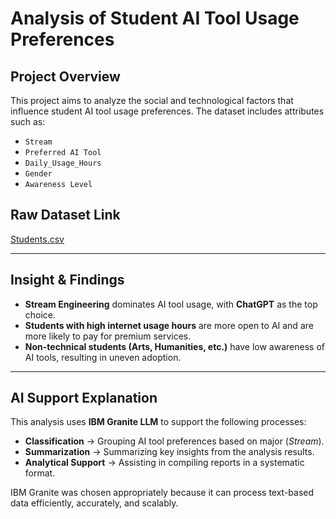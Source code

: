 # Analysis of Student AI Tool Usage Preferences

## Project Overview
This project aims to analyze the social and technological factors that influence student AI tool usage preferences. The dataset includes attributes such as:

- `Stream`
- `Preferred AI Tool`
- `Daily_Usage_Hours`
- `Gender`
- `Awareness Level`

## Raw Dataset Link
[Students.csv]([./Students.csv](https://www.kaggle.com/datasets/rakeshkapilavai/ai-tool-usage-by-indian-college-students-2025))

---

## Insight & Findings
- **Stream Engineering** dominates AI tool usage, with **ChatGPT** as the top choice.
- **Students with high internet usage hours** are more open to AI and are more likely to pay for premium services.
- **Non-technical students (Arts, Humanities, etc.)** have low awareness of AI tools, resulting in uneven adoption.

---

## AI Support Explanation
This analysis uses **IBM Granite LLM** to support the following processes:

- **Classification** → Grouping AI tool preferences based on major (*Stream*).
- **Summarization** → Summarizing key insights from the analysis results.
- **Analytical Support** → Assisting in compiling reports in a systematic format.

IBM Granite was chosen appropriately because it can process text-based data efficiently, accurately, and scalably.
